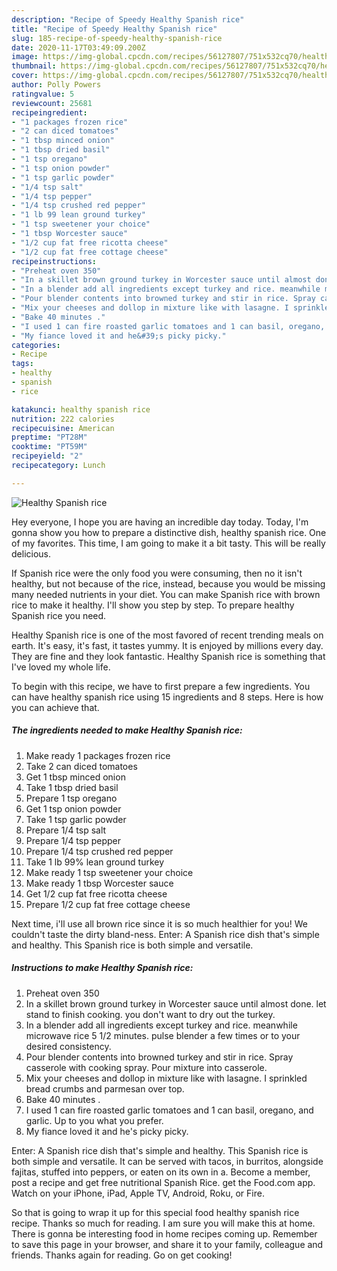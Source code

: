 ```yaml
---
description: "Recipe of Speedy Healthy Spanish rice"
title: "Recipe of Speedy Healthy Spanish rice"
slug: 185-recipe-of-speedy-healthy-spanish-rice
date: 2020-11-17T03:49:09.200Z
image: https://img-global.cpcdn.com/recipes/56127807/751x532cq70/healthy-spanish-rice-recipe-main-photo.jpg
thumbnail: https://img-global.cpcdn.com/recipes/56127807/751x532cq70/healthy-spanish-rice-recipe-main-photo.jpg
cover: https://img-global.cpcdn.com/recipes/56127807/751x532cq70/healthy-spanish-rice-recipe-main-photo.jpg
author: Polly Powers
ratingvalue: 5
reviewcount: 25681
recipeingredient:
- "1 packages frozen rice"
- "2 can diced tomatoes"
- "1 tbsp minced onion"
- "1 tbsp dried basil"
- "1 tsp oregano"
- "1 tsp onion powder"
- "1 tsp garlic powder"
- "1/4 tsp salt"
- "1/4 tsp pepper"
- "1/4 tsp crushed red pepper"
- "1 lb 99 lean ground turkey"
- "1 tsp sweetener your choice"
- "1 tbsp Worcester sauce"
- "1/2 cup fat free ricotta cheese"
- "1/2 cup fat free cottage cheese"
recipeinstructions:
- "Preheat oven 350"
- "In a skillet brown ground turkey in Worcester sauce until almost done. let stand to finish cooking. you don&#39;t want to dry out the turkey."
- "In a blender add all ingredients except turkey and rice. meanwhile microwave rice 5 1/2 minutes. pulse blender a few times or to your desired consistency."
- "Pour blender contents into browned turkey and stir in rice. Spray casserole with cooking spray. Pour mixture into casserole."
- "Mix your cheeses and dollop in mixture like with lasagne. I sprinkled bread crumbs and parmesan over top."
- "Bake 40 minutes ."
- "I used 1 can fire roasted garlic tomatoes and 1 can basil, oregano, and garlic. Up to you what you prefer."
- "My fiance loved it and he&#39;s picky picky."
categories:
- Recipe
tags:
- healthy
- spanish
- rice

katakunci: healthy spanish rice 
nutrition: 222 calories
recipecuisine: American
preptime: "PT28M"
cooktime: "PT59M"
recipeyield: "2"
recipecategory: Lunch

---
```



![Healthy Spanish rice](https://img-global.cpcdn.com/recipes/56127807/751x532cq70/healthy-spanish-rice-recipe-main-photo.jpg)

Hey everyone, I hope you are having an incredible day today. Today, I'm gonna show you how to prepare a distinctive dish, healthy spanish rice. One of my favorites. This time, I am going to make it a bit tasty. This will be really delicious.

If Spanish rice were the only food you were consuming, then no it isn&#39;t healthy, but not because of the rice, instead, because you would be missing many needed nutrients in your diet. You can make Spanish rice with brown rice to make it healthy. I&#39;ll show you step by step. To prepare healthy Spanish rice you need.

Healthy Spanish rice is one of the most favored of recent trending meals on earth. It's easy, it's fast, it tastes yummy. It is enjoyed by millions every day. They are fine and they look fantastic. Healthy Spanish rice is something that I've loved my whole life.


To begin with this recipe, we have to first prepare a few ingredients. You can have healthy spanish rice using 15 ingredients and 8 steps. Here is how you can achieve that.

<!--inarticleads1-->

##### The ingredients needed to make Healthy Spanish rice:

1. Make ready 1 packages frozen rice
1. Take 2 can diced tomatoes
1. Get 1 tbsp minced onion
1. Take 1 tbsp dried basil
1. Prepare 1 tsp oregano
1. Get 1 tsp onion powder
1. Take 1 tsp garlic powder
1. Prepare 1/4 tsp salt
1. Prepare 1/4 tsp pepper
1. Prepare 1/4 tsp crushed red pepper
1. Take 1 lb 99% lean ground turkey
1. Make ready 1 tsp sweetener your choice
1. Make ready 1 tbsp Worcester sauce
1. Get 1/2 cup fat free ricotta cheese
1. Prepare 1/2 cup fat free cottage cheese


Next time, i&#39;ll use all brown rice since it is so much healthier for you! We couldn&#39;t taste the dirty bland-ness. Enter: A Spanish rice dish that&#39;s simple and healthy. This Spanish rice is both simple and versatile. 

<!--inarticleads2-->

##### Instructions to make Healthy Spanish rice:

1. Preheat oven 350
1. In a skillet brown ground turkey in Worcester sauce until almost done. let stand to finish cooking. you don&#39;t want to dry out the turkey.
1. In a blender add all ingredients except turkey and rice. meanwhile microwave rice 5 1/2 minutes. pulse blender a few times or to your desired consistency.
1. Pour blender contents into browned turkey and stir in rice. Spray casserole with cooking spray. Pour mixture into casserole.
1. Mix your cheeses and dollop in mixture like with lasagne. I sprinkled bread crumbs and parmesan over top.
1. Bake 40 minutes .
1. I used 1 can fire roasted garlic tomatoes and 1 can basil, oregano, and garlic. Up to you what you prefer.
1. My fiance loved it and he&#39;s picky picky.


Enter: A Spanish rice dish that&#39;s simple and healthy. This Spanish rice is both simple and versatile. It can be served with tacos, in burritos, alongside fajitas, stuffed into peppers, or eaten on its own in a. Become a member, post a recipe and get free nutritional Spanish Rice. get the Food.com app. Watch on your iPhone, iPad, Apple TV, Android, Roku, or Fire. 

So that is going to wrap it up for this special food healthy spanish rice recipe. Thanks so much for reading. I am sure you will make this at home. There is gonna be interesting food in home recipes coming up. Remember to save this page in your browser, and share it to your family, colleague and friends. Thanks again for reading. Go on get cooking!
